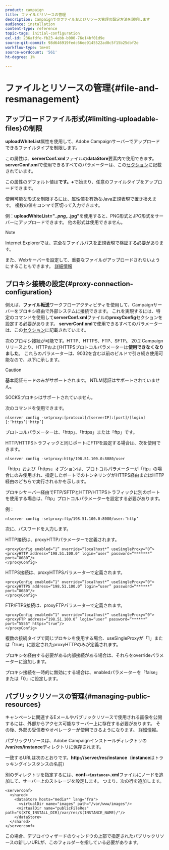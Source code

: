 ```yaml
---
product: campaign
title: ファイルとリソースの管理
description: Campaignでのファイルおよびリソース管理の設定方法を説明します
audience: installation
content-type: reference
topic-tags: initial-configuration
exl-id: 236afdfe-fb23-4ebb-b000-76e14bf01d9e
source-git-commit: 98d646919fedc66ee9145522ad0c5f15b25dbf2e
workflow-type: tm+mt
source-wordcount: '561'
ht-degree: 1%

---
```


# ファイルとリソースの管理{#file-and-resmanagement}

## アップロードファイル形式{#limiting-uploadable-files}の制限

**uploadWhiteList**&#x200B;属性を使用して、Adobe Campaignサーバーでアップロードできるファイルタイプを制限します。

この属性は、**serverConf.xml**&#x200B;ファイルの&#x200B;**dataStore**&#x200B;要素内で使用できます。 **serverConf.xml**&#x200B;で使用できるすべてのパラメーターは、この[セクション](../../installation/using/the-server-configuration-file.md)に記載されています。

この属性のデフォルト値は&#x200B;**です。+**&#x200B;で始まり、任意のファイルタイプをアップロードできます。

使用可能な形式を制限するには、属性値を有効なJava正規表現で置き換えます。 複数の値をコンマで区切って入力できます。

例：**uploadWhiteList=&quot;.*.png,.*.jpg&quot;**&#x200B;を使用すると、PNG形式とJPG形式をサーバーにアップロードできます。 他の形式は使用できません。

>[!NOTE]
>
>Internet Explorerでは、完全なファイルパスを正規表現で検証する必要があります。

また、Webサーバーを設定して、重要なファイルがアップロードされないようにすることもできます。 [詳細情報](web-server-configuration.md)

## プロキシ接続の設定{#proxy-connection-configuration}

例えば、**ファイル転送**&#x200B;ワークフローアクティビティを使用して、Campaignサーバーをプロキシ経由で外部システムに接続できます。 これを実現するには、特定のコマンドを使用して&#x200B;**serverConf.xml**&#x200B;ファイルの&#x200B;**proxyConfig**&#x200B;セクションを設定する必要があります。 **serverConf.xml**&#x200B;で使用できるすべてのパラメーターは、この[セクション](../../installation/using/the-server-configuration-file.md)に記載されています。

次のプロキシ接続が可能です。HTTP、HTTPS、FTP、SFTP。 20.2 Campaignリリースより、HTTPおよびHTTPSプロトコルパラメーターは&#x200B;**使用できなくなりました**。 これらのパラメーターは、9032を含む以前のビルドで引き続き使用可能なので、以下に示します。

>[!CAUTION]
>
>基本認証モードのみがサポートされます。 NTLM認証はサポートされていません。
>
>SOCKSプロキシはサポートされていません。


次のコマンドを使用できます。

```
nlserver config -setproxy:[protocol]/[serverIP]:[port]/[login][:‘https’|'http’]
```

プロトコルパラメーターは、「http」、「https」または「ftp」です。

HTTP/HTTPSトラフィックと同じポートにFTPを設定する場合は、次を使用できます。

```
nlserver config -setproxy:http/198.51.100.0:8080/user
```

「http」および「https」オプションは、プロトコルパラメーターが「ftp」の場合にのみ使用され、指定したポートでのトンネリングがHTTPS経由またはHTTP経由のどちらで実行されるかを示します。

プロキシサーバー経由でFTP/SFTPとHTTP/HTTPSトラフィックに別のポートを使用する場合は、「ftp」プロトコルパラメーターを設定する必要があります。


例：

```
nlserver config -setproxy:ftp/198.51.100.0:8080/user:’http’
```

次に、パスワードを入力します。

HTTP接続は、proxyHTTPパラメーターで定義されます。

```
<proxyConfig enabled=“1” override=“localhost*” useSingleProxy=“0”>
<proxyHTTP address=“198.51.100.0" login=“user” password=“*******” port=“8080”/>
</proxyConfig>
```

HTTPS接続は、proxyHTTPSパラメーターで定義されます。

```
<proxyConfig enabled=“1" override=“localhost*” useSingleProxy=“0">
<proxyHTTPS address=“198.51.100.0” login=“user” password=“******” port=“8080"/>
</proxyConfig>
```

FTP/FTPS接続は、proxyFTPパラメーターで定義されます。

```
<proxyConfig enabled=“1" override=“localhost*” useSingleProxy=“0">
<proxyFTP address=“198.51.100.0” login=“user” password=“******” port=“5555" https=”true”/>
</proxyConfig>
```

複数の接続タイプで同じプロキシを使用する場合、useSingleProxyが「1」または「true」に設定されたproxyHTTPのみが定義されます。

プロキシを経由する必要がある内部接続がある場合は、それらをoverrideパラメーターに追加します。

プロキシ接続を一時的に無効にする場合は、enabledパラメーターを「false」または「0」に設定します。

## パブリックリソースの管理{#managing-public-resources}

キャンペーンに関連するEメールやパブリックリソースで使用される画像を公開するには、外部からアクセス可能なサーバー上に存在する必要があります。 その後、外部の受信者やオペレーターが使用できるようになります。 [詳細情報](../../installation/using/deploying-an-instance.md#managing-public-resources)。

パブリックリソースは、Adobe Campaignインストールディレクトリの&#x200B;**/var/res/instance**&#x200B;ディレクトリに保存されます。

一致するURLは次のとおりです。**http://server/res/instance**（**instance**&#x200B;はトラッキングインスタンスの名前）

別のディレクトリを指定するには、**conf-`<instance>`.xml**&#x200B;ファイルにノードを追加して、サーバー上のストレージを設定します。 つまり、次の行を追加します。

```
<serverconf>
  <shared>
    <dataStore hosts="media*" lang="fra">
      <virtualDir name="images" path="/var/www/images"/>
     <virtualDir name="publicFileRes" path="$(XTK_INSTALL_DIR)/var/res/$(INSTANCE_NAME)/"/>
    </dataStore>
  </shared>
</serverconf>
```

この場合、デプロイウィザードのウィンドウの上部で指定されたパブリックリソースの新しいURLが、このフォルダーを指している必要があります。
